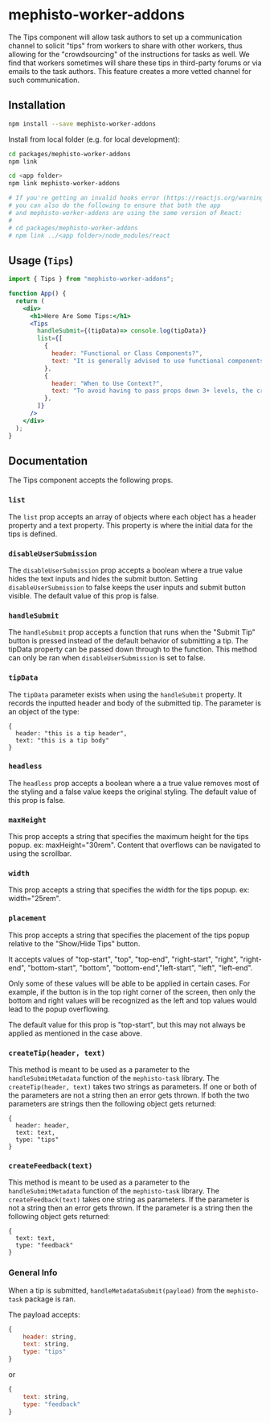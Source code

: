 # mephisto-worker-addons

The Tips component will allow task authors to set up a communication channel to solicit "tips" from workers to share with other workers, thus allowing for the "crowdsourcing" of the instructions for tasks as well. We find that workers sometimes will share these tips in third-party forums or via emails to the task authors. This feature creates a more vetted channel for such communication.

## Installation

```bash
npm install --save mephisto-worker-addons
```

Install from local folder (e.g. for local development):

```bash
cd packages/mephisto-worker-addons
npm link

cd <app folder>
npm link mephisto-worker-addons

# If you're getting an invalid hooks error (https://reactjs.org/warnings/invalid-hook-call-warning.html),
# you can also do the following to ensure that both the app
# and mephisto-worker-addons are using the same version of React:
# 
# cd packages/mephisto-worker-addons
# npm link ../<app folder>/node_modules/react
```

## Usage (`Tips`)

```jsx
import { Tips } from "mephisto-worker-addons";

function App() {
  return (
    <div>
      <h1>Here Are Some Tips:</h1>
      <Tips
        handleSubmit={(tipData)=> console.log(tipData)}
        list={[
          {
            header: "Functional or Class Components?",
            text: "It is generally advised to use functional components as they are thought to be the future of React.",
          },
          {
            header: "When to Use Context?",
            text: "To avoid having to pass props down 3+ levels, the createContext() and useContext() methods can be used.  ",
          },
        ]}
      />
    </div>
  );
}
```

## Documentation
The Tips component accepts the following props.
### `list`
The `list` prop accepts an array of objects where each object has a header property and a text property. This property is where the initial data for the tips is defined.
### `disableUserSubmission`
The `disableUserSubmission` prop accepts a boolean where a true value hides the text inputs and hides the submit button. Setting `disableUserSubmission` to false keeps the user inputs and submit button visible. 
The default value of this prop is false.
### `handleSubmit`
The `handleSubmit` prop accepts a function that runs when the "Submit Tip" button is pressed instead of the default behavior of submitting a tip. The tipData property can be passed down through to the function. This method can only be ran when `disableUserSubmission` is set to false.
### `tipData`
The `tipData` parameter exists when using the `handleSubmit` property. It records the inputted header and body of the submitted tip. The parameter is an object of the type:
```
{
  header: "this is a tip header",
  text: "this is a tip body"
}
```
### `headless`
The `headless` prop accepts a boolean where a a true value removes most of the styling and a false value keeps the original styling. The default value of this prop is false.
### `maxHeight`
This prop accepts a string that specifies the maximum height for the tips popup. ex: maxHeight="30rem". Content that overflows can be navigated to using the scrollbar.
### `width`
This prop accepts a string that specifies the width for the tips popup. ex: width="25rem".
### `placement`
This prop accepts a string that specifies the placement of the tips popup relative to the "Show/Hide Tips" button. 

It accepts values of "top-start", "top", "top-end", "right-start", "right", "right-end", "bottom-start", "bottom", "bottom-end","left-start", "left", "left-end". 

Only some of these values will be able to be applied in certain cases. For example, if the button is in the top right corner of the screen, then only the bottom and right values will be recognized as the left and top values would lead to the popup overflowing. 

The default value for this prop is "top-start", but this may not always be applied as mentioned in the case above.
### `createTip(header, text)`
This method is meant to be used as a parameter to the `handleSubmitMetadata` function of the `mephisto-task` library. The `createTip(header, text)` takes two strings as parameters. If one or both of the parameters are not a string then an error gets thrown. If both the two parameters are strings then the following object gets returned:
```
{
  header: header,
  text: text,
  type: "tips"
}
```

### `createFeedback(text)`
This method is meant to be used as a parameter to the `handleSubmitMetadata` function of the `mephisto-task` library. The `createFeedback(text)` takes one string as parameters. If the parameter is not a string then an error gets thrown. If the parameter is a string then the following object gets returned:
```
{
  text: text,
  type: "feedback"
}
```


### General Info
When a tip is submitted, `handleMetadataSubmit(payload)` from the `mephisto-task` package is ran.


The payload accepts:
```js
{
    header: string,
    text: string,
    type: "tips"
}
```
or
```js
{
    text: string,
    type: "feedback"
}
```

